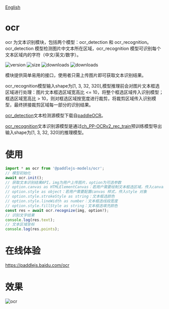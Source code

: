 [English](./README.md)

# ocr

ocr 为文本识别模块，包括两个模型：ocr_detection 和 ocr_recognition。ocr_detection 模型检测图片中文本所在区域，ocr_recognition 模型可识别每个文本区域内的字符（中文/英文/数字）。

<img src="https://img.shields.io/npm/v/@paddlejs-models/ocr?color=success" alt="version"> <img src="https://img.shields.io/bundlephobia/min/@paddlejs-models/ocr" alt="size"> <img src="https://img.shields.io/npm/dm/@paddlejs-models/ocr?color=orange" alt="downloads"> <img src="https://img.shields.io/npm/dt/@paddlejs-models/ocr" alt="downloads">

模块提供简单易用的接口，使用者只需上传图片即可获取文本识别结果。

ocr_recognition模型输入shape为[1, 3, 32, 320],模型推理前会对图片文本框选区域进行处理：图片文本框选区域宽高比 <= 10，将整个框选区域传入识别模型；框选区域宽高比 > 10，则对框选区域按宽度进行裁剪，将裁剪区域传入识别模型，最终拼接裁剪区域每一部分的识别结果。

[ocr_detection](https://paddleocr.bj.bcebos.com/PP-OCRv2/chinese/ch_PP-OCRv2_det_infer.tar)文本检测源模型下载自[paddleOCR](https://github.com/PaddlePaddle/PaddleOCR)。

[ocr_recognition](https://paddlejs.bj.bcebos.com/models/ch_PP-OCRv2_static_320.zip)文本识别源模型是通过[ch_PP-OCRv2_rec_train](https://paddleocr.bj.bcebos.com/PP-OCRv2/chinese/ch_PP-OCRv2_rec_train.tar)预训练模型导出输入shape为[1, 3, 32, 320]的推理模型。

# 使用

```js
import * as ocr from '@paddlejs-models/ocr';
// 模型初始化
await ocr.init();
// 获取文本识别结果API，img为用户上传图片，option为可选参数 
// option.canvas as HTMLElementCanvas：若用户需要绘制文本框选区域，传入canvas元素
// option.style as object：若用户需要配置canvas 样式，传入style 对象
// option.style.strokeStyle as string：文本框选颜色
// option.style.lineWidth as number：文本框选线段宽度
// option.style.fillStyle as string：文本框选填充颜色
const res = await ocr.recognize(img, option?);
// 识别文字结果
console.log(res.text);
// 文本区域坐标
console.log(res.points);
```
# 在线体验
https://paddlejs.baidu.com/ocr
# 效果
<img alt="ocr" src="https://user-images.githubusercontent.com/43414102/156380942-2ee5ad8d-d023-4cd3-872c-b18ebdcbb3f3.gif">